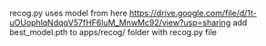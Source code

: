 recog.py uses model from here https://drive.google.com/file/d/1t-uOUophlqNdqqV57fHF6luM_MnwMc92/view?usp=sharing add best_model.pth to apps/recog/ folder with recog.py file
